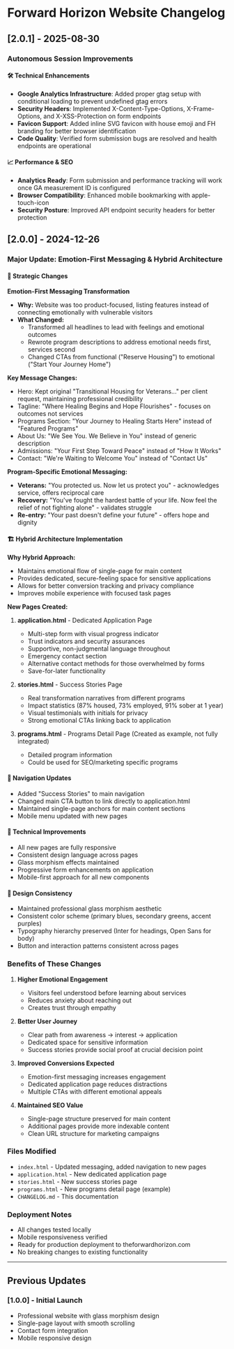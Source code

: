 # Forward Horizon Website Changelog

## [2.0.1] - 2025-08-30

### Autonomous Session Improvements

#### 🛠️ Technical Enhancements
- **Google Analytics Infrastructure**: Added proper gtag setup with conditional loading to prevent undefined gtag errors
- **Security Headers**: Implemented X-Content-Type-Options, X-Frame-Options, and X-XSS-Protection on form endpoints
- **Favicon Support**: Added inline SVG favicon with house emoji and FH branding for better browser identification
- **Code Quality**: Verified form submission bugs are resolved and health endpoints are operational

#### 📈 Performance & SEO
- **Analytics Ready**: Form submission and performance tracking will work once GA measurement ID is configured
- **Browser Compatibility**: Enhanced mobile bookmarking with apple-touch-icon
- **Security Posture**: Improved API endpoint security headers for better protection

## [2.0.0] - 2024-12-26

### Major Update: Emotion-First Messaging & Hybrid Architecture

#### 🎯 Strategic Changes

**Emotion-First Messaging Transformation**
- **Why:** Website was too product-focused, listing features instead of connecting emotionally with vulnerable visitors
- **What Changed:** 
  - Transformed all headlines to lead with feelings and emotional outcomes
  - Rewrote program descriptions to address emotional needs first, services second
  - Changed CTAs from functional ("Reserve Housing") to emotional ("Start Your Journey Home")

**Key Message Changes:**
- Hero: Kept original "Transitional Housing for Veterans..." per client request, maintaining professional credibility
- Tagline: "Where Healing Begins and Hope Flourishes" - focuses on outcomes not services
- Programs Section: "Your Journey to Healing Starts Here" instead of "Featured Programs"
- About Us: "We See You. We Believe in You" instead of generic description
- Admissions: "Your First Step Toward Peace" instead of "How It Works"
- Contact: "We're Waiting to Welcome You" instead of "Contact Us"

**Program-Specific Emotional Messaging:**
- **Veterans:** "You protected us. Now let us protect you" - acknowledges service, offers reciprocal care
- **Recovery:** "You've fought the hardest battle of your life. Now feel the relief of not fighting alone" - validates struggle
- **Re-entry:** "Your past doesn't define your future" - offers hope and dignity

#### 🏗️ Hybrid Architecture Implementation

**Why Hybrid Approach:**
- Maintains emotional flow of single-page for main content
- Provides dedicated, secure-feeling space for sensitive applications
- Allows for better conversion tracking and privacy compliance
- Improves mobile experience with focused task pages

**New Pages Created:**

1. **application.html** - Dedicated Application Page
   - Multi-step form with visual progress indicator
   - Trust indicators and security assurances
   - Supportive, non-judgmental language throughout
   - Emergency contact section
   - Alternative contact methods for those overwhelmed by forms
   - Save-for-later functionality

2. **stories.html** - Success Stories Page
   - Real transformation narratives from different programs
   - Impact statistics (87% housed, 73% employed, 91% sober at 1 year)
   - Visual testimonials with initials for privacy
   - Strong emotional CTAs linking back to application

3. **programs.html** - Programs Detail Page (Created as example, not fully integrated)
   - Detailed program information
   - Could be used for SEO/marketing specific programs

#### 🔗 Navigation Updates

- Added "Success Stories" to main navigation
- Changed main CTA button to link directly to application.html
- Maintained single-page anchors for main content sections
- Mobile menu updated with new pages

#### 📱 Technical Improvements

- All new pages are fully responsive
- Consistent design language across pages
- Glass morphism effects maintained
- Progressive form enhancements on application
- Mobile-first approach for all new components

#### 🎨 Design Consistency

- Maintained professional glass morphism aesthetic
- Consistent color scheme (primary blues, secondary greens, accent purples)
- Typography hierarchy preserved (Inter for headings, Open Sans for body)
- Button and interaction patterns consistent across pages

### Benefits of These Changes

1. **Higher Emotional Engagement**
   - Visitors feel understood before learning about services
   - Reduces anxiety about reaching out
   - Creates trust through empathy

2. **Better User Journey**
   - Clear path from awareness → interest → application
   - Dedicated space for sensitive information
   - Success stories provide social proof at crucial decision point

3. **Improved Conversions Expected**
   - Emotion-first messaging increases engagement
   - Dedicated application page reduces distractions
   - Multiple CTAs with different emotional appeals

4. **Maintained SEO Value**
   - Single-page structure preserved for main content
   - Additional pages provide more indexable content
   - Clean URL structure for marketing campaigns

### Files Modified

- `index.html` - Updated messaging, added navigation to new pages
- `application.html` - New dedicated application page
- `stories.html` - New success stories page
- `programs.html` - New programs detail page (example)
- `CHANGELOG.md` - This documentation

### Deployment Notes

- All changes tested locally
- Mobile responsiveness verified
- Ready for production deployment to theforwardhorizon.com
- No breaking changes to existing functionality

---

## Previous Updates

### [1.0.0] - Initial Launch
- Professional website with glass morphism design
- Single-page layout with smooth scrolling
- Contact form integration
- Mobile responsive design